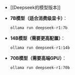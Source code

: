 
- [[Deepseek的模型版本]]

- **7B模型（适合消费级显卡）**：
    ```bash
    ollama run deepseek-r1:7b
    ```
- **14B模型（需要更高配置）**：
    ```bash
    ollama run deepseek-r1:14b
    ```
- **70B模型（需要高端GPU）**：
    ```bash
    ollama run deepseek-r1:70b
    ```